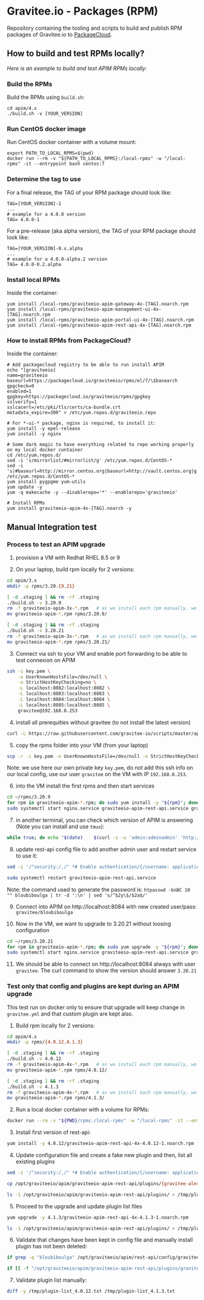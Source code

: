 # Gravitee.io - Packages (RPM)

Repository containing the tooling and scripts to build and publish RPM packages of Gravitee.io to [PackageCloud](https://packagecloud.io/graviteeio/rpms).

## How to build and test RPMs locally?

_Here is an example to build and test APIM RPMs locally:_

### Build the RPMs

Build the RPMs using `build.sh`:

```shell
cd apim/4.x
./build.sh -v [YOUR_VERSION]
```

### Run CentOS docker image

Run CentOS docker container with a volume mount:
```shell
export PATH_TO_LOCAL_RPMS=$(pwd)
docker run --rm -v "${PATH_TO_LOCAL_RPMS}:/local-rpms" -w "/local-rpms" -it --entrypoint bash centos:7
```

### Determine the tag to use

For a final release, the TAG of your RPM package should look like:
```shell
TAG=[YOUR_VERSION]-1
...
# example for a 4.0.0 version
TAG= 4.0.0-1
```

For a pre-release (aka alpha version), the TAG of your RPM package should look like:
```shell
TAG=[YOUR_VERSION]-0.x.alpha
...
# example for a 4.0.0-alpha.2 version
TAG= 4.0.0-0.2.alpha
```
### Install local RPMs

Inside the container:
```shell
yum install /local-rpms/graviteeio-apim-gateway-4x-[TAG].noarch.rpm
yum install /local-rpms/graviteeio-apim-management-ui-4x-[TAG].noarch.rpm
yum install /local-rpms/graviteeio-apim-portal-ui-4x-[TAG].noarch.rpm
yum install /local-rpms/graviteeio-apim-rest-api-4x-[TAG].noarch.rpm
```


### How to install RPMs from PackageCloud?

Inside the container:
```shell
# Add packagecloud registry to be able to run install APIM
echo "[graviteeio]
name=graviteeio
baseurl=https://packagecloud.io/graviteeio/rpms/el/7/\$basearch
gpgcheck=0
enabled=1
gpgkey=https://packagecloud.io/graviteeio/rpms/gpgkey
sslverify=1
sslcacert=/etc/pki/tls/certs/ca-bundle.crt
metadata_expire=300" > /etc/yum.repos.d/graviteeio.repo

# For *-ui-* package, nginx is required, to install it:
yum install -y epel-release
yum install -y nginx

# Some dark magic to have everything related to repo working properly on my local docker container
cd /etc/yum.repos.d/
sed -i 's/mirrorlist/#mirrorlist/g' /etc/yum.repos.d/CentOS-*
sed -i 's|#baseurl=http://mirror.centos.org|baseurl=http://vault.centos.org|g' /etc/yum.repos.d/CentOS-*
yum install pygpgme yum-utils
yum update -y
yum -q makecache -y --disablerepo='*' --enablerepo='graviteeio'

# Install RPMs
yum install graviteeio-apim-4x-[TAG].noarch -y
```

## Manual Integration test

### Process to test an APIM upgrade

1. provision a VM with Redhat RHEL 8.5 or 9

2. On your laptop, build rpm locally for 2 versions:
```bash
cd apim/3.x
mkdir -p rpms/3.20.{9,21}

[ -d .staging ] && rm -rf .staging
./build.sh -v 3.20.9
rm -f graviteeio-apim-3x-*.rpm   # as we install each rpm manually, we do not use the global rpm.
mv graviteeio-apim-*.rpm rpms/3.20.9/

[ -d .staging ] && rm -rf .staging
./build.sh -v 3.20.21
rm -f graviteeio-apim-3x-*.rpm   # as we install each rpm manually, we do not use the global rpm.
mv graviteeio-apim-*.rpm rpms/3.20.21/
```

3. Connect via ssh to your VM and enable port forwarding to be able to test connexion on APIM
```bash
ssh -i key.pem \
    -o UserKnownHostsFile=/dev/null \
    -o StrictHostKeyChecking=no \
    -L localhost:8082:localhost:8082 \
    -L localhost:8083:localhost:8083 \
    -L localhost:8084:localhost:8084 \
    -L localhost:8085:localhost:8085 \
    gravitee@192.168.0.253
```

4. install all prerequities without gravitee (to not install the latest version)
```bash
curl -L https://raw.githubusercontent.com/gravitee-io/scripts/master/apim/3.x/redhat/install_redhat.sh | sed '/main()/,/}/{/install_graviteeio/d}' | bash
```

5. copy the rpms folder into your VM (from your laptop)
```bash
scp -r -i key.pem -o UserKnownHostsFile=/dev/null -o StrictHostKeyChecking=no rpms gravitee@192.168.0.253:.
```
Note: we use here our own private key `key.pem`, do not add this ssh info on our local config, use our user `gravitee` on the VM with IP `192.168.0.253`.

6. into the VM install the first rpms and then start services
```bash
cd ~/rpms/3.20.9
for rpm in graviteeio-apim-*.rpm; do sudo yum install -y "${rpm}"; done
sudo systemctl start nginx.service graviteeio-apim-rest-api.service graviteeio-apim-gateway.service
```

7. in another terminal, you can check which version of APIM is answering (Note you can install and use `tmux`):
```bash
while true; do echo "$(date)    $(curl -s -u 'admin:adminadmin' 'http://localhost:18083/_node' | jq -r '.version.MAJOR_VERSION')"; sleep 1; done
```

8. update rest-api config file to add another admin user and restart service to use it:
```bash
sed -i '/^security:/,/^ *# Enable authentication/{/username: application1/,/#email:/{s/#email:/#email:\n        - user:\n          username: gravitee\n          #firstname:\n          #lastname:\n          # Password value: bloubiboulga\n          password: $2a$10$iJmJIgf7\/Y14AtR\/lKkyzeX5cyL5nL4lgePjiBVvRkq4m652E70oy\n          roles: ORGANIZATION:ADMIN,ENVIRONMENT:ADMIN\n          #email:/}}' /opt/graviteeio/apim/rest-api/config/gravitee.yml

sudo systemctl restart graviteeio-apim-rest-api.service
```
Note: the command used to generate the password is: `htpasswd -bnBC 10 "" bloubiboulga | tr -d ':\n' | sed 's/^$2y\$/$2a$/'`

9. Connect into APIM on http://localhost:8084 with new created user/pass: `gravitee/bloubiboulga`

10. Now in the VM, we want to upgrade to 3.20.21 without loosing configuration
```bash
cd ~/rpms/3.20.21
for rpm in graviteeio-apim-*.rpm; do sudo yum upgrade -y "${rpm}"; done
sudo systemctl start nginx.service graviteeio-apim-rest-api.service graviteeio-apim-gateway.service
```

11. We should be able to connect on http://localhost:8084 always with user `gravitee`. The curl command to show the version should answer `3.20.21`


### Test only that config and plugins are kept during an APIM upgrade

This test run on docker only to ensure that upgrade will keep change in `gravitee.yml` and that custom plugin are kept also.


1. Build rpm locally for 2 versions:
```bash
cd apim/4.x
mkdir -p rpms/{4.0.12,4.1.3}

[ -d .staging ] && rm -rf .staging
./build.sh -v 4.0.12
rm -f graviteeio-apim-4x-*.rpm   # as we install each rpm manually, we do not use the global rpm.
mv graviteeio-apim-*.rpm rpms/4.0.12/

[ -d .staging ] && rm -rf .staging
./build.sh -v 4.1.3
rm -f graviteeio-apim-4x-*.rpm   # as we install each rpm manually, we do not use the global rpm.
mv graviteeio-apim-*.rpm rpms/4.1.3/
```

2. Run a local docker container with a volume for RPMs:
```bash
docker run --rm -v "${PWD}/rpms:/local-rpms" -w "/local-rpms" -it --entrypoint bash centos:7
```

3. Install first version of rest-api:
```bash
yum install -y 4.0.12/graviteeio-apim-rest-api-4x-4.0.12-1.noarch.rpm
```

4. Update configuration file and create a fake new plugin and then, list all existing plugins
```bash
sed -i '/^security:/,/^ *# Enable authentication/{/username: application1/,/#email:/{s/#email:/#email:\n        - user:\n          username: gravitee\n          #firstname:\n          #lastname:\n          # Password value: bloubiboulga\n          password: $2a$10$iJmJIgf7\/Y14AtR\/lKkyzeX5cyL5nL4lgePjiBVvRkq4m652E70oy\n          roles: ORGANIZATION:ADMIN,ENVIRONMENT:ADMIN\n          #email:/}}' /opt/graviteeio/apim/rest-api/config/gravitee.yml

cp /opt/graviteeio/apim/graviteeio-apim-rest-api/plugins/{gravitee-alert-engine-connectors-ws-2.1.0.zip,gravitee-zzz-custom-fake-plugin-0.0.1.zip}

ls -1 /opt/graviteeio/apim/graviteeio-apim-rest-api/plugins/ > /tmp/plugin-list_4.0.12.txt
```

5. Proceed to the upgrade and update plugin list files
```bash
yum upgrade -y 4.1.3/graviteeio-apim-rest-api-4x-4.1.3-1.noarch.rpm

ls -1 /opt/graviteeio/apim/graviteeio-apim-rest-api/plugins/ > /tmp/plugin-list_4.1.3.txt
```

6. Validate that changes have been kept in config file and manually install plugin has not been deleted:
```bash
if grep -q "bloubiboulga" /opt/graviteeio/apim/rest-api/config/gravitee.yml; then echo "config file ✔"; else echo "config file ✕"; fi

if [[ -f "/opt/graviteeio/apim/graviteeio-apim-rest-api/plugins/gravitee-zzz-custom-fake-plugin-0.0.1.zip" ]]; then echo "plugin ✔"; else echo "plugin ✕"; fi
```

7. Validate plugin list manually:
```bash
diff -y /tmp/plugin-list_4.0.12.txt /tmp/plugin-list_4.1.3.txt
```
